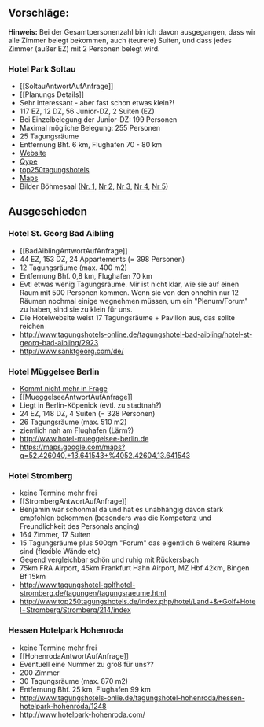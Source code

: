 ## Vorschläge:

**Hinweis:** Bei der Gesamtpersonenzahl bin ich davon ausgegangen, dass wir alle Zimmer belegt bekommen, auch (teurere) Suiten, und dass jedes Zimmer (außer EZ) mit 2 Personen belegt wird.

### Hotel Park Soltau
* [[SoltauAntwortAufAnfrage]]
* [[Planungs Details]]
* Sehr interessant - aber fast schon etwas klein?!
* 117 EZ, 12 DZ, 56 Junior-DZ, 2 Suiten (EZ)
 * Bei Einzelbelegung der Junior-DZ: 199 Personen
 * Maximal mögliche Belegung: 255 Personen
* 25 Tagungsräume
* Entfernung Bhf. 6 km, Flughafen 70 - 80 km
* [Website](http://www.hotel-park-soltau.de)
* [Qype](http://www.qype.com/place/818548-Hotel-Park-Soltau-GmbH-Soltau)
* [top250tagungshotels](http://www.top250tagungshotels.de/hotel/Hotel+Park+Soltau/Soltau/418/index)
* [Maps](https://maps.google.com/maps?q=Winsener+Str.+111,+29614+Soltau&ie=UTF8&ll=53.001233,9.860015&spn=0.002631,0.006453&oe=utf-8&client=firefox-a&hnear=Winsener+Stra%C3%9Fe+111,+29614+Soltau,+Deutschland&t=h&z=18)
* Bilder Böhmesaal ([Nr. 1](https://www.dropbox.com/s/37fti1wxl03m2ey/IMG_0002.jpg), [Nr 2](https://www.dropbox.com/s/pluoirst9emfis7/IMG_0003.jpg), [Nr 3](https://www.dropbox.com/s/g9yredi2fgtoyv5/IMG_0118.jpg), [Nr 4](https://www.dropbox.com/s/9cu7r5g4qj6incq/IMG_9991.JPG), [Nr 5](https://www.dropbox.com/s/mnfz9z5qifuvc77/IMG_9995.JPG))

## Ausgeschieden

### Hotel St. Georg Bad Aibling
* [[BadAiblingAntwortAufAnfrage]]
* 44 EZ, 153 DZ, 24 Appartements (= 398 Personen)
* 12 Tagungsräume (max. 400 m2)
* Entfernung Bhf. 0,8 km, Flughafen 70 km
* Evtl etwas wenig Tagungsräume. Mir ist nicht klar, wie sie auf einen Raum mit 500 Personen kommen. Wenn sie von den ohnehin nur 12 Räumen nochmal einige wegnehmen müssen, um ein "Plenum/Forum" zu haben, sind sie zu klein für uns.
* Die Hotelwebsite weist 17 Tagungsräume + Pavillon aus, das sollte reichen
* http://www.tagungshotels-online.de/tagungshotel-bad-aibling/hotel-st-georg-bad-aibling/2923
* http://www.sanktgeorg.com/de/

### Hotel Müggelsee Berlin
* [Kommt nicht mehr in Frage](http://www.softwerkskammer.org/mailarchive/message?id=BB8F974C-C647-4FB8-A574-45266DCCF34E%40ambestengestern.de)
* [[MueggelseeAntwortAufAnfrage]]
* Liegt in Berlin-Köpenick (evtl. zu stadtnah?)
* 24 EZ, 148 DZ, 4 Suiten (= 328 Personen)
* 26 Tagungsräume (max. 510 m2)
* ziemlich nah am Flughafen (Lärm?)
* http://www.hotel-mueggelsee-berlin.de
* https://maps.google.com/maps?q=52.426040,+13.641543+%4052.42604,13.641543

### Hotel Stromberg
* keine Termine mehr frei
* [[StrombergAntwortAufAnfrage]]
* Benjamin war schonmal da und hat es unabhängig davon stark empfohlen bekommen (besonders was die Kompetenz und Freundlichkeit des Personals anging)
* 164 Zimmer, 17 Suiten
* 15 Tagungsräume plus 500qm "Forum" das eigentlich 6 weitere Räume sind (flexible Wände etc)
* Gegend vergleichbar schön und ruhig mit Rückersbach
* 75km FRA Airport, 45km Frankfurt Hahn Airport, MZ Hbf 42km, Bingen Bf 15km
* http://www.tagungshotel-golfhotel-stromberg.de/tagungen/tagungsraeume.html
* http://www.top250tagungshotels.de/index.php/hotel/Land+&+Golf+Hotel+Stromberg/Stromberg/214/index

### Hessen Hotelpark Hohenroda
* keine Termine mehr frei
* [[HohenrodaAntwortAufAnfrage]]
* Eventuell eine Nummer zu groß für uns??
* 200 Zimmer
* 30 Tagungsräume (max. 870 m2)
* Entfernung Bhf. 25 km, Flughafen 99 km
* http://www.tagungshotels-onlie.de/tagungshotel-hohenroda/hessen-hotelpark-hohenroda/1248
* http://www.hotelpark-hohenroda.com/